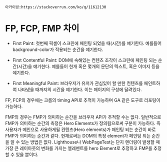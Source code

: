 `아카이빙:https://stackoverrun.com/ko/q/11612130`

# FP, FCP, FMP 차이

- First Paint: 첫번째 픽셀이 스크린에 페인팅 되었을 때(시간)를 얘기한다. 예를들어 background-color가 적용되는 순간을 얘기한다.

- First Contentful Paint: DOM에 속해있는 컨텐츠 조각이 스크린에 페인팅 되는 순간(시간)을 얘기한다. 예를들어 한개 혹은 몇개의 문단의 텍스트, 혹은 이미지 등을 얘기한다.

- First Meaningful Paint: 브라우저가 유저가 관심있어 할 만한 컨텐츠를 페인트하여 나타냈을 때까지의 시간을 얘기한다. 이는 페이지의 구성에 달려있다.

FP, FCP의 경우에는 크롬의 timing API로 추적이 가능하며 GA 같은 도구로 리포팅이 가능하다.

FMP의 경우는 FMP가 의미하는 순간을 브라우저 API가 추적할 수는 없다. 일반적으로 FMP가 의미하는 순간의 측정은 Hero Elements가 정의됨으로써 구분이 가능하다. 즉 사용자가 메인으로 사용하게될 컨텐츠(Hero elements)가 페인팅 되는 순간이 바로 FMP가 의미하는 순간과 같다. 현재로써는 DOM의 특정 element가 페인팅 되는 순간을 알 수 있는 방법은 없다. Lighthouse나 WebPageTest는 단지 렌더링이 발생할 때 가장 큰 레이아웃의 변화를 가지는 엘레멘트를 hero Element로 추정하고 FMP를 추정할 수 있을 뿐이다.
